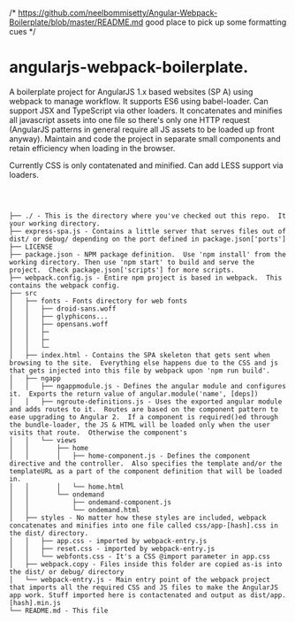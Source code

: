 /* https://github.com/neelbommisetty/Angular-Webpack-Boilerplate/blob/master/README.md good place to pick up some formatting cues */
# angularjs-webpack-boilerplate.

A boilerplate project for AngularJS 1.x based websites (SP    A) using webpack to manage workflow.  It supports ES6 using babel-loader.  Can support JSX and TypeScript via other loaders.  It concatenates and minifies all javascript assets into one file so there's only one HTTP request (AngularJS patterns in general require all JS assets to be loaded up front anyway).  Maintain and code the project in separate small components and retain efficiency when loading in the browser.

<p>Currently CSS is only contatenated and minified.  Can add LESS support via loaders.</p>
<br />

```

├── ./ - This is the directory where you've checked out this repo.  It your working directory.
├── express-spa.js - Contains a little server that serves files out of dist/ or debug/ depending on the port defined in package.json['ports']
├── LICENSE
├── package.json - NPM package definition.  Use 'npm install' from the working directory. Then use 'npm start' to build and serve the project.  Check package.json['scripts'] for more scripts.
├── webpack.config.js - Entire npm project is based in webpack.  This contains the webpack config.
├── src
│   ├── fonts - Fonts directory for web fonts
│   │   ├── droid-sans.woff
│   │   ├── glyphicons... 
│   │   ├── opensans.woff
│   │   ├─
│   │   ├─
│   │   └─
│   ├── index.html - Contains the SPA skeleton that gets sent when browsing to the site.  Everything else happens due to the CSS and js that gets injected into this file by webpack upon 'npm run build'.
│   ├── ngapp
│   │   ├── ngappmodule.js - Defines the angular module and configures it.  Exports the return value of angular.module('name', [deps])
│   │   ├── ngroute-definitions.js - Uses the exported angular module and adds routes to it.  Routes are based on the component pattern to ease upgrading to Angular 2.  If a component is required()ed through the bundle-loader, the JS & HTML will be loaded only when the user visits that route.  Otherwise the component's 
│   │   └── views
│   │       ├── home
│   │       │   ├── home-component.js - Defines the component directive and the controller.  Also specifies the template and/or the templateURL as a part of the component definition that will be loaded in.
│   │       │   └── home.html
│   │       └── ondemand
│   │           ├── ondemand-component.js
│   │           └── ondemand.html
│   ├── styles - No matter how these styles are included, webpack concatenates and minifies into one file called css/app-[hash].css in the dist/ directory.
│   │   ├── app.css - imported by webpack-entry.js
│   │   ├── reset.css - imported by webpack-entry.js
│   │   └── webfonts.css - It's a CSS @import parameter in app.css
│   ├── webpack.copy - Files inside this folder are copied as-is into the dist/ or debug/ directory
│   └── webpack-entry.js - Main entry point of the webpack project that imports all the required CSS and JS files to make the AngularJS app work. Stuff imported here is contactenated and output as dist/app.[hash].min.js
└── README.md - This file
